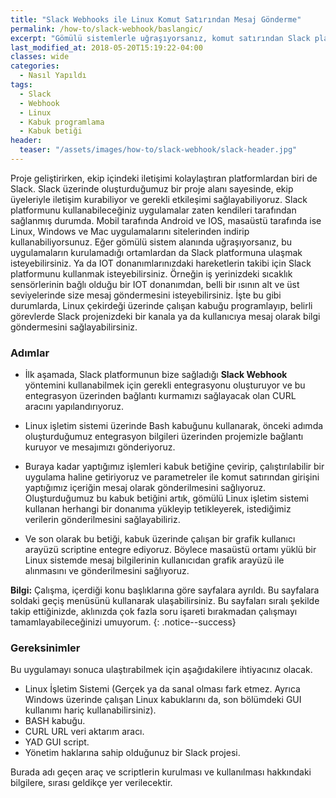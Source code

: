 ```yaml
---
title: "Slack Webhooks ile Linux Komut Satırından Mesaj Gönderme"
permalink: /how-to/slack-webhook/baslangic/
excerpt: "Gömülü sistemlerle uğraşıyorsanız, komut satırından Slack platformuna ulaşmak isteyebilirsiniz. Ya da IOT donanımlarınızdaki hareketlerin takibi için Slack platformunu kullanmak isteyebilirsiniz."
last_modified_at: 2018-05-20T15:19:22-04:00
classes: wide
categories: 
  - Nasıl Yapıldı
tags:
  - Slack
  - Webhook
  - Linux
  - Kabuk programlama
  - Kabuk betiği
header:
  teaser: "/assets/images/how-to/slack-webhook/slack-header.jpg"
---
```


Proje geliştirirken, ekip içindeki iletişimi kolaylaştıran platformlardan biri de Slack. Slack üzerinde oluşturduğumuz bir proje alanı sayesinde, ekip üyeleriyle iletişim kurabiliyor ve gerekli etkileşimi sağlayabiliyoruz. Slack platformunu kullanabileceğiniz uygulamalar zaten kendileri tarafından sağlanmış durumda. Mobil tarafında Android ve IOS, masaüstü tarafında ise Linux, Windows ve Mac uygulamalarını sitelerinden indirip kullanabiliyorsunuz. Eğer gömülü sistem alanında uğraşıyorsanız, bu uygulamaların kurulamadığı ortamlardan da Slack platformuna ulaşmak isteyebilirsiniz. Ya da IOT donanımlarınızdaki hareketlerin takibi için Slack platformunu kullanmak isteyebilirsiniz. Örneğin iş yerinizdeki sıcaklık sensörlerinin bağlı olduğu bir IOT donanımdan, belli bir ısının alt ve üst seviyelerinde size mesaj göndermesini isteyebilirsiniz. İşte bu gibi durumlarda, Linux çekirdeği üzerinde çalışan kabuğu programlayıp, belirli görevlerde Slack projenizdeki bir kanala ya da kullanıcıya mesaj olarak bilgi göndermesini sağlayabilirsiniz.

### Adımlar

- İlk aşamada, Slack platformunun bize sağladığı **Slack Webhook** yöntemini kullanabilmek için gerekli entegrasyonu oluşturuyor ve bu entegrasyon üzerinden bağlantı kurmamızı sağlayacak olan CURL aracını yapılandırıyoruz.

- Linux işletim sistemi üzerinde Bash kabuğunu kullanarak, önceki adımda  oluşturduğumuz entegrasyon bilgileri üzerinden projemizle bağlantı kuruyor ve mesajımızı gönderiyoruz.

- Buraya kadar yaptığımız işlemleri kabuk betiğine çevirip, çalıştırılabilir bir uygulama haline getiriyoruz ve parametreler ile komut satırından girişini yaptığımız içeriğin mesaj olarak gönderilmesini sağlıyoruz. Oluşturduğumuz bu kabuk betiğini artık, gömülü Linux işletim sistemi kullanan herhangi bir donanıma yükleyip tetikleyerek, istediğimiz verilerin gönderilmesini sağlayabiliriz.

- Ve son olarak bu betiği, kabuk üzerinde çalışan bir grafik kullanıcı arayüzü scriptine entegre ediyoruz. Böylece masaüstü ortamı yüklü bir Linux sistemde mesaj bilgilerinin kullanıcıdan grafik arayüzü ile alınmasını ve gönderilmesini sağlıyoruz.

**Bilgi:** Çalışma, içerdiği konu başlıklarına göre sayfalara ayrıldı. Bu sayfalara soldaki geçiş menüsünü kullanarak ulaşabilirsiniz. Bu sayfaları sıralı şekilde takip ettiğinizde, aklınızda çok fazla soru işareti bırakmadan çalışmayı tamamlayabileceğinizi umuyorum.
{: .notice--success}

### Gereksinimler

Bu uygulamayı sonuca ulaştırabilmek için aşağıdakilere ihtiyacınız olacak.

- Linux İşletim Sistemi (Gerçek ya da sanal olması fark etmez. Ayrıca Windows üzerinde çalışan Linux kabuklarını da, son bölümdeki GUI kullanımı hariç kullanabilirsiniz).
- BASH kabuğu.
- CURL URL veri aktarım aracı.
- YAD GUI script.
- Yönetim haklarına sahip olduğunuz bir Slack projesi.

Burada adı geçen araç ve scriptlerin kurulması ve kullanılması hakkındaki bilgilere, sırası geldikçe yer verilecektir.